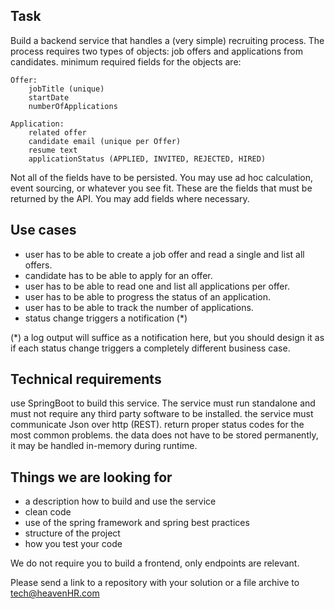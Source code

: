 ## Task

Build a backend service that handles a (very simple) recruiting process. The process requires two types of objects: job offers and applications from candidates.
minimum required fields for the objects are:

    Offer:
        jobTitle (unique)
        startDate
        numberOfApplications

    Application:
        related offer
        candidate email (unique per Offer)
        resume text
        applicationStatus (APPLIED, INVITED, REJECTED, HIRED)
Not all of the fields have to be persisted. You may use ad hoc calculation, event sourcing, or whatever you see fit. These are the fields that must be returned by the API. You may add fields where necessary.

## Use cases

- user has to be able to create a job offer and read a single and list all offers.
- candidate has to be able to apply for an offer.
- user has to be able to read one and list all applications per offer.
- user has to be able to progress the status of an application.
- user has to be able to track the number of applications.
- status change triggers a notification (*)

(*) a log output will suffice as a notification here, but you should design it as if each status change triggers a completely different business case.

## Technical requirements

use SpringBoot to build this service. The service must run standalone and must not require any third party software to be installed.
the service must communicate Json over http (REST).
return proper status codes for the most common problems.
the data does not have to be stored permanently, it may be handled in-memory during runtime.

## Things we are looking for

- a description how to build and use the service
- clean code
- use of the spring framework and spring best practices
- structure of the project
- how you test your code

We do not require you to build a frontend, only endpoints are relevant.

Please send a link to a repository with your solution or a file archive to tech@heavenHR.com
